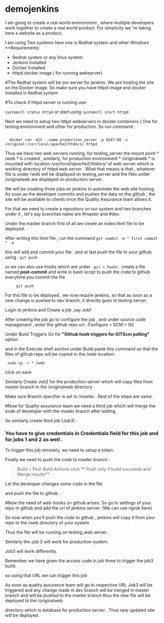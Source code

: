 # demojenkins


I am going to create a real world environment , where multiple developers work together to create a real world product. For simplicity we 're taking here a website as a product.

I am using Two systems here one is *Redhat* system and other *Windows*
**Requirements:
  * Redhat system or any linux system
  * Jenkins Installed
  * Docker Installed
  * httpd docker image ( for running webserver)
  

#The Redhat system will be our server for jenkins. We are hosting the site on the Docker image. So make sure you have httpd image and docker installed in Redhat system 

#To check if httpd server is running use:

```systemctl status httpd```
or start using 
```systemctl start httpd ```


Next we need to setup two httpd webservers in docker containers ( One for testing environment and other for production. So run command :

``` docker run -dit --name testing_server -p 4546:80 -v /web:/usr/local/apache2/htdocs/ httpd

  docker run -dit --name production_server -p 4547:80 -v /original:/usr/local/apache2/htdocs/ httpd
```


Thus we have two web servers running. for testing_server the mount point * /web * is created , similarly, for production environment * /originalweb * is mounted with location */usr/local/apache2/htdocs/* of web server which is working directory of *httpd web server* . What that means is that , whatever file is under /web will be displayed on testing_server and the files under /originalweb are displayed on production server .


We will be creating three jobs on jenkins to automate the web site hosting. As soon as the developer commits and pushes the data on the github , the site will be available to clients once the Quality Assurance team allows it.


For that we need to create a repository on our system and two branches under it , let's say branches name are #master and #dev.


Under the master branch first of all we create an index.html file to be deployed.


After writing this html file , run the command
```git commit -m " first commit " -a ```

this will add and commit your file . and at last push the file to your github using :
``` git push ```

or we can also use hooks which are under 
```.git > hooks ```
create a file named **post-commit**  and write in bash script to push the code to github everytime you commit the file
``` !#/bin/bash
     git push 
```



For this file to be deployed , we now require jenkins, so that as soon as a new change is pushed to dev branch, it directly goes to testing server.


Login to jenkins and Create a job ,say Job1

After creating the job go to configure the job , and under source code management , enter the github repo url :
Configure > SCM > Git

Under Build Triggers Go for **"Github hook triggers for GITScm polling"** option

and in the Execute shell section under Build  paste this command so that the files of github repo will be copied to the /web location:

``` sudo cp -r * /web```


click on save

Similarly Create Job2 for the production server which will copy files from master branch in the /originalweb directory

Make sure Branch specifier is set to /master . Rest of the steps are same.

#Now for Quality assurance team we need a third job which will merge the code of developer with the master branch after testing.

So similarly create third job (Job3) :

### You have to give credentials in Credentials field for this job and for jobs 1 and 2 as well .

To trigger this job remotely, we need to setup a token:

Finally we need to push the code to master branch :
> Build > Post Build Actions 
> click ** Push only if build succeeds  and Merge results**


Let the developer changes some code in the file

and push the file to github .

#Now the need of web-hooks on github arises. So go to settings of your repo in github and add the url of jenkins server:
(We can use ngrok here)

So now when you'll push the code to github , jenkins will copy it from your repo to the /web directory of your system


Thus the file will be running on testing_web server .

Similarly the Job 2 will work for production system.

Job3 will work differently.

Remember we have given the access code in job three to trigger the job3 build.

so using that URL we can trigger this job

As soon as quality assurance team will go to respective URL Job3 will be triggered and any change made in dev branch will be merged in master branch and will be pushed to the master branch thus the new file will be deployed to the /originalweb

directory which is database for production server . Thus new updated site will be deployed.




